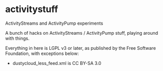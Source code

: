 # activitystuff
ActivityStreams and ActivityPump experiments

A bunch of hacks on ActivityStreams / ActivityPump stuff, playing
around with things.

Everything in here is LGPL v3 or later, as published by the Free
Software Foundation, with exceptions below:

 - dustycloud_less_feed.xml is CC BY-SA 3.0
